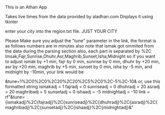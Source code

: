 This is an Athan App

Takes live times from the data provided by aladhan.com
Displays it using tkinter

enter your city into the region.txt file. JUST YOUR CITY

Please Make sure you adjust the "tune" parameter in the link, the format is as follows numbers are in minutes
also note that ismak got ommited from the data during the parsing section
also, each part is separated by %2C
Imsak,Fajr,Sunrise,Dhuhr,Asr,Maghrib,Sunset,Isha,Midnight
so if you want to adjust ismak by +1 min, fajr by 0 min, sunrise by 0 min, dhuhr by +20 min, asr by +20 min, maghrib by +5 min, sunset by 0 min, isha by -5 min, and midnight by -10min, your link would be

&tune=1%2C0%2C0%2C20%2C20%2C5%2C0%2C-5%2C-10&
or, use this formatted string
ismakadj = 1
fajradj = 0
sunriseadj = 0
dhuhradj = 20
asradj = 20
maghribadj = 5
sunsetadj = 0
ishaadj = -5
midnightadj = -10
link = rf"&tune={ismakadj}%2C{fajradj}%2C{sunriseadj}%2C{dhuhradj}%2C{asradj}%2C{maghribadj}%2C{sunsetadj}%2C{ishaadj}%2C{midnightadj}&"